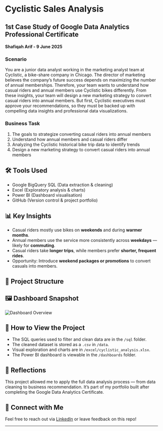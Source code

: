 # Cyclistic Sales Analysis
## 1st Case Study of Google Data Analytics Professional Certificate
#### Shafiqah Arif - 9 June 2025

### Scenario
You are a junior data analyst working in the marketing analyst team at Cyclistic, a bike-share company in Chicago. The director
of marketing believes the company’s future success depends on maximizing the number of annual memberships. Therefore,
your team wants to understand how casual riders and annual members use Cyclistic bikes differently. From these insights,
your team will design a new marketing strategy to convert casual riders into annual members. But first, Cyclistic executives
must approve your recommendations, so they must be backed up with compelling data insights and professional data
visualizations.

### Business Task
1. The goals to strategize converting casual riders into annual members
2. Understand how annual members and casual riders differ
3. Analyzing the Cyclistic historical bike trip data to identify trends
4. Design a new marketing strategy to convert casual riders into annual members

## 🛠 Tools Used
- Google BigQuery SQL (Data extraction & cleaning)
- Excel (Exploratory analysis & charts)
- Power BI (Dashboard visualisation)
- GitHub (Version control & project portfolio)

## 📊 Key Insights
- Casual riders mostly use bikes on **weekends** and during **warmer months**.
- Annual members use the service more consistently across **weekdays** — likely for **commuting**.
- Casual riders take **longer trips**, while members prefer **shorter, frequent rides**.
- Opportunity: Introduce **weekend packages or promotions** to convert casuals into members.

## 📁 Project Structure


## 🖼️ Dashboard Snapshot

![Dashboard Overview](dashboards/powerbi_dashboard_screenshot.png)

## 📝 How to View the Project
- The SQL queries used to filter and clean data are in the `/sql` folder.
- The cleaned dataset is stored as a `.csv` in `/data`.
- Visual exploration and charts are in `/excel/cyclistic_analysis.xlsx`.
- The Power BI dashboard is viewable in the `/dashboards` folder.

## 📌 Reflections
This project allowed me to apply the full data analysis process — from data cleaning to business recommendation. It’s part of my portfolio built after completing the Google Data Analytics Certificate.

## 🔗 Connect with Me
Feel free to reach out via [LinkedIn](https://www.linkedin.com/) or leave feedback on this repo!

---

